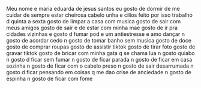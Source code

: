 Meu nome e maria eduarda de jesus santos
eu gosto de dormir
de me cuidar
de sempre estar cheirosa
cabelo
unha e cilios feito
por isso trabalho d quinta a sexta
gosto de limpar a casa com musica
gosto de sair com meus amigos
gosto de sair e de estar com minha mae
gosto de ir pra cidades vizinhas
e gosto d fumar pod
e um antiestresse
e amo dançar
n gosto de acordar cedo
n gosto de tomar banho sem musica
gosto de doce
gosto de comprar roupas
gosto de assistir tiktok
gosto de tirar foto
gosto de gravar tiktok
gosto de bricar com minha gata q se chama lua 
n gosto quiabo
n gosto d ficar sem fumar
n gosto de ficar parada
n gosto de ficar em casa sozinha
n gosto de ficar com o cabelo preso
n gosto de sair desarrumada 
n gosto d ficar pensando em coisas q me dao crise de anciedade
n gosto de espinha
n gosto de ficar com fome
